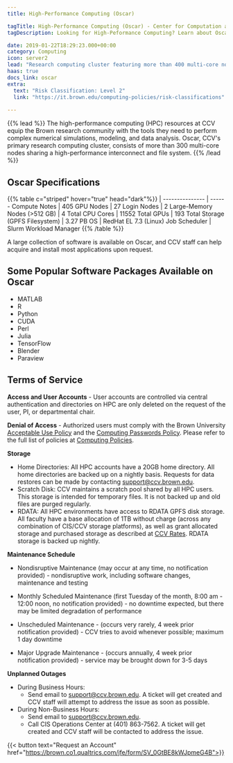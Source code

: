 ```yaml
---
title: High-Performance Computing (Oscar)

tagTitle: High-Performance Computing (Oscar) - Center for Computation and Visualization
tagDescription: Looking for High-Peformance Computing? Learn about Oscar, CCV’s primary research computing cluster.

date: 2019-01-22T18:29:23.000+00:00
category: Computing
icon: server2
lead: "Research computing cluster featuring more than 400 multi-core nodes, GPU nodes, and a high-performance parallel filesystem"
haas: true
docs_link: oscar
extra:
  text: "Risk Classification: Level 2"
  link: "https://it.brown.edu/computing-policies/risk-classifications"
  
---
```

{{% lead %}}
The high-performance computing (HPC) resources at CCV equip the Brown research community with the tools they need to perform complex numerical simulations, modeling, and data analysis. Oscar, CCV's primary research computing cluster, consists of more than 300 multi-core nodes sharing a high-performance interconnect and file system.
{{% /lead %}}

## Oscar Specifications

 {{% table c="striped"  hover="true" head="dark"%}}
 |
 ---------------  |  ------
   Compute Notes  |  405
   GPU Nodes      |  27
   Login Nodes    |  2
   Large-Memory Nodes (>512 GB) | 4
   Total CPU Cores | 11552
   Total GPUs | 193
   Total Storage (GPFS Filesystem) | 3.27 PB
   OS | RedHat EL 7.3 (Linux)
   Job Scheduler | Slurm Workload Manager
 {{% /table %}}

A large collection of software is available on Oscar, and CCV staff can help acquire and install most applications upon request.

## Some Popular Software Packages Available on Oscar

* MATLAB
* R
* Python
* CUDA
* Perl
* Julia
* TensorFlow
* Blender
* Paraview

## Terms of Service

**Access and User Accounts** - User accounts are controlled via central authentication and directories on HPC are only deleted on the request of the user, PI, or departmental chair.

**Denial of Access** - Authorized users must comply with the Brown University [Acceptable Use Policy](https://it.brown.edu/computing-policies/acceptable-use-policy) and the [Computing Passwords Policy](http://www.brown.edu/information-technology/computing-policies/computing-passwords-policy).  Please refer to the full list of policies at [Computing Policies](https://it.brown.edu/computing-policies).

**Storage**
* Home Directories:  All HPC accounts have a 20GB home directory.  All home directories are backed up on a nightly basis.  Requests for data restores can be made by contacting support@ccv.brown.edu.
* Scratch Disk: CCV maintains a scratch pool shared by all HPC users.  This storage is intended for temporary files.  It is not backed up and old files are purged regularly. 
* RDATA: All HPC environments have access to RDATA GPFS disk storage.  All faculty have a base allocation of 1TB without charge (across any combination of CIS/CCV storage platforms), as well as grant allocated storage  and purchased storage as described at [CCV Rates](/services/rates).  RDATA storage is backed up nightly. 

**Maintenance Schedule**
* Nondisruptive Maintenance (may occur at any time, no notification provided) - nondisruptive work, including software changes, maintenance and testing

* Monthly Scheduled Maintenance (first Tuesday of the month, 8:00 am - 12:00 noon, no notification provided) - no downtime expected, but there may be limited degradation of performance 

* Unscheduled Maintenance - (occurs very rarely, 4 week prior notification provided) -  CCV tries to avoid whenever possible; maximum 1 day downtime

* Major Upgrade Maintenance - (occurs annually, 4 week prior notification provided) - service may be brought down for 3-5 days

**Unplanned Outages**
* During Business Hours:
  * Send email to [support@ccv.brown.edu](mailto:support@ccv.brown.edu). A ticket will get created and CCV staff will attempt to address the issue as soon as possible.
* During Non-Business Hours:
  * Send email to [support@ccv.brown.edu](mailto:support@ccv.brown.edu).
  * Call CIS Operations Center at (401) 863-7562. A ticket will get created and CCV staff will be contacted to address the issue.

<!-- {{< account_form >}} -->
{{< button text="Request an Account" href="https://brown.co1.qualtrics.com/jfe/form/SV_0GtBE8kWJpmeG4B">}}
